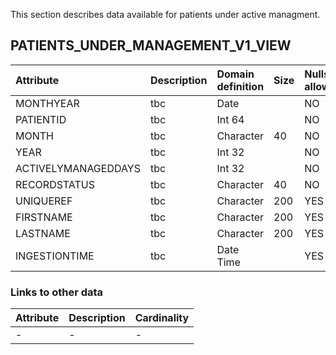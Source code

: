 

This section describes data available for patients under active managment.





## PATIENTS_UNDER_MANAGEMENT_V1_VIEW


| Attribute | Description | Domain definition |Size | Nulls allowed |
| :-------------- | :------ |:------ |:------ |:------ |
| MONTHYEAR| tbc | Date| |NO|
| PATIENTID| tbc |  Int 64| |NO|
| MONTH| tbc | Character| 40|NO|
| YEAR| tbc |  Int 32| |NO|
| ACTIVELYMANAGEDDAYS| tbc |  Int 32| |NO|
| RECORDSTATUS| tbc | Character| 40|NO|
| UNIQUEREF| tbc | Character| 200|YES|
| FIRSTNAME| tbc | Character| 200|YES|
| LASTNAME| tbc | Character| 200|YES|
| INGESTIONTIME| tbc | Date Time| |YES|

### Links to other data



| Attribute | Description |Cardinality |
| :-------------- | :------ |:------ |
| -| - | -|
